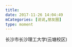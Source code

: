 ```yaml
---
title: 
date: 2017-11-26 14:04:49
mCategories: [说说,朋友圈]
type: moment
---
```


<div id="pics-20171126140449"></div>

<script>
var data = [
    {"link": "2017-11-26_000000.jpeg", "type": "shuoshuo"},
    {"link": "2017-11-26_000001.jpeg", "type": "shuoshuo"},
    {"link": "2017-11-26_000002.jpeg", "type": "shuoshuo"},
    {"link": "2017-11-26_000003.jpeg", "type": "shuoshuo"},
    {"link": "2017-11-26_000004.jpeg", "type": "shuoshuo"},
    {"link": "2017-11-26_000005.jpeg", "type": "shuoshuo"}
];
picsRender(data, "pics-20171126140449");
</script>

长沙市长沙理工大学(云塘校区)
